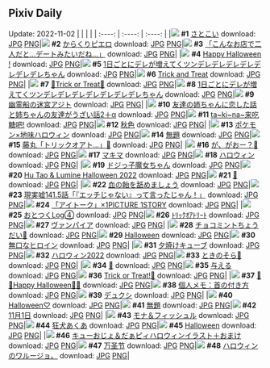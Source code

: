 ## Pixiv Daily
Update: 2022-11-02
|      |      |      |
| :----: | :----: | :----: |
|![](https://pixiv.microyu.workers.dev/c/240x480/img-master/img/2022/10/31/00/01/19/102368526_p0_master1200.jpg) **#1** [さとこい](https://www.pixiv.net/artworks/102368526) download: [JPG](https://pixiv.microyu.workers.dev/img-original/img/2022/10/31/00/01/19/102368526_p0.jpg) [PNG](https://pixiv.microyu.workers.dev/img-original/img/2022/10/31/00/01/19/102368526_p0.png)|![](https://pixiv.microyu.workers.dev/c/240x480/img-master/img/2022/10/31/01/30/01/102372521_p0_master1200.jpg) **#2** [からくりピエロ](https://www.pixiv.net/artworks/102372521) download: [JPG](https://pixiv.microyu.workers.dev/img-original/img/2022/10/31/01/30/01/102372521_p0.jpg) [PNG](https://pixiv.microyu.workers.dev/img-original/img/2022/10/31/01/30/01/102372521_p0.png)|![](https://pixiv.microyu.workers.dev/c/240x480/img-master/img/2022/10/31/08/02/27/102378423_p0_master1200.jpg) **#3** [「こんなお店で二人だと…デートみたいだね…」](https://www.pixiv.net/artworks/102378423) download: [JPG](https://pixiv.microyu.workers.dev/img-original/img/2022/10/31/08/02/27/102378423_p0.jpg) [PNG](https://pixiv.microyu.workers.dev/img-original/img/2022/10/31/08/02/27/102378423_p0.png)|
|![](https://pixiv.microyu.workers.dev/c/240x480/img-master/img/2022/10/31/00/00/44/102368360_p0_master1200.jpg) **#4** [Happy Halloween !](https://www.pixiv.net/artworks/102368360) download: [JPG](https://pixiv.microyu.workers.dev/img-original/img/2022/10/31/00/00/44/102368360_p0.jpg) [PNG](https://pixiv.microyu.workers.dev/img-original/img/2022/10/31/00/00/44/102368360_p0.png)|![](https://pixiv.microyu.workers.dev/c/240x480/img-master/img/2022/10/31/00/00/48/102368383_p0_master1200.jpg) **#5** [1日ごとにデレが増えてくツンデレデレデレデレデレデレデレちゃん](https://www.pixiv.net/artworks/102368383) download: [JPG](https://pixiv.microyu.workers.dev/img-original/img/2022/10/31/00/00/48/102368383_p0.jpg) [PNG](https://pixiv.microyu.workers.dev/img-original/img/2022/10/31/00/00/48/102368383_p0.png)|![](https://pixiv.microyu.workers.dev/c/240x480/img-master/img/2022/11/01/02/37/21/102412238_p0_master1200.jpg) **#6** [Trick and Treat](https://www.pixiv.net/artworks/102412238) download: [JPG](https://pixiv.microyu.workers.dev/img-original/img/2022/11/01/02/37/21/102412238_p0.jpg) [PNG](https://pixiv.microyu.workers.dev/img-original/img/2022/11/01/02/37/21/102412238_p0.png)|
|![](https://pixiv.microyu.workers.dev/c/240x480/img-master/img/2022/11/01/00/00/07/102406841_p0_master1200.jpg) **#7** [🎃Trick or Treat🎃](https://www.pixiv.net/artworks/102406841) download: [JPG](https://pixiv.microyu.workers.dev/img-original/img/2022/11/01/00/00/07/102406841_p0.jpg) [PNG](https://pixiv.microyu.workers.dev/img-original/img/2022/11/01/00/00/07/102406841_p0.png)|![](https://pixiv.microyu.workers.dev/c/240x480/img-master/img/2022/11/01/00/00/37/102407044_p0_master1200.jpg) **#8** [1日ごとにデレが増えてくツンデレデレデレデレデレデレデレちゃん](https://www.pixiv.net/artworks/102407044) download: [JPG](https://pixiv.microyu.workers.dev/img-original/img/2022/11/01/00/00/37/102407044_p0.jpg) [PNG](https://pixiv.microyu.workers.dev/img-original/img/2022/11/01/00/00/37/102407044_p0.png)|![](https://pixiv.microyu.workers.dev/c/240x480/img-master/img/2022/10/31/07/30/01/102377838_p0_master1200.jpg) **#9** [幽霊船の迷宮アジト](https://www.pixiv.net/artworks/102377838) download: [JPG](https://pixiv.microyu.workers.dev/img-original/img/2022/10/31/07/30/01/102377838_p0.jpg) [PNG](https://pixiv.microyu.workers.dev/img-original/img/2022/10/31/07/30/01/102377838_p0.png)|
|![](https://pixiv.microyu.workers.dev/c/240x480/img-master/img/2022/11/01/15/58/10/102423642_p0_master1200.jpg) **#10** [友達の姉ちゃんに恋した話と姉ちゃんの友達がうざい話2＋α](https://www.pixiv.net/artworks/102423642) download: [JPG](https://pixiv.microyu.workers.dev/img-original/img/2022/11/01/15/58/10/102423642_p0.jpg) [PNG](https://pixiv.microyu.workers.dev/img-original/img/2022/11/01/15/58/10/102423642_p0.png)|![](https://pixiv.microyu.workers.dev/c/240x480/img-master/img/2022/10/31/13/07/16/102383608_p0_master1200.jpg) **#11** [ta~ki~na~来吃糖吧!](https://www.pixiv.net/artworks/102383608) download: [JPG](https://pixiv.microyu.workers.dev/img-original/img/2022/10/31/13/07/16/102383608_p0.jpg) [PNG](https://pixiv.microyu.workers.dev/img-original/img/2022/10/31/13/07/16/102383608_p0.png)|![](https://pixiv.microyu.workers.dev/c/240x480/img-master/img/2022/10/31/00/00/23/102368197_p0_master1200.jpg) **#12** [秋色](https://www.pixiv.net/artworks/102368197) download: [JPG](https://pixiv.microyu.workers.dev/img-original/img/2022/10/31/00/00/23/102368197_p0.jpg) [PNG](https://pixiv.microyu.workers.dev/img-original/img/2022/10/31/00/00/23/102368197_p0.png)|
|![](https://pixiv.microyu.workers.dev/c/240x480/img-master/img/2022/10/31/16/43/28/102387745_p0_master1200.jpg) **#13** [ポケモン×地味ハロウィン](https://www.pixiv.net/artworks/102387745) download: [JPG](https://pixiv.microyu.workers.dev/img-original/img/2022/10/31/16/43/28/102387745_p0.jpg) [PNG](https://pixiv.microyu.workers.dev/img-original/img/2022/10/31/16/43/28/102387745_p0.png)|![](https://pixiv.microyu.workers.dev/c/240x480/img-master/img/2022/11/01/08/09/12/102416391_p0_master1200.jpg) **#14** [無題](https://www.pixiv.net/artworks/102416391) download: [JPG](https://pixiv.microyu.workers.dev/img-original/img/2022/11/01/08/09/12/102416391_p0.jpg) [PNG](https://pixiv.microyu.workers.dev/img-original/img/2022/11/01/08/09/12/102416391_p0.png)|![](https://pixiv.microyu.workers.dev/c/240x480/img-master/img/2022/10/31/22/32/50/102401825_p0_master1200.jpg) **#15** [藤丸「トリックオアト…」🎃](https://www.pixiv.net/artworks/102401825) download: [JPG](https://pixiv.microyu.workers.dev/img-original/img/2022/10/31/22/32/50/102401825_p0.jpg) [PNG](https://pixiv.microyu.workers.dev/img-original/img/2022/10/31/22/32/50/102401825_p0.png)|
|![](https://pixiv.microyu.workers.dev/c/240x480/img-master/img/2022/10/31/19/01/31/102392053_p0_master1200.jpg) **#16** [が、がおー？👻](https://www.pixiv.net/artworks/102392053) download: [JPG](https://pixiv.microyu.workers.dev/img-original/img/2022/10/31/19/01/31/102392053_p0.jpg) [PNG](https://pixiv.microyu.workers.dev/img-original/img/2022/10/31/19/01/31/102392053_p0.png)|![](https://pixiv.microyu.workers.dev/c/240x480/img-master/img/2022/10/31/00/00/19/102368158_p0_master1200.jpg) **#17** [マキマ](https://www.pixiv.net/artworks/102368158) download: [JPG](https://pixiv.microyu.workers.dev/img-original/img/2022/10/31/00/00/19/102368158_p0.jpg) [PNG](https://pixiv.microyu.workers.dev/img-original/img/2022/10/31/00/00/19/102368158_p0.png)|![](https://pixiv.microyu.workers.dev/c/240x480/img-master/img/2022/10/31/23/11/07/102403892_p0_master1200.jpg) **#18** [ハロウィン](https://www.pixiv.net/artworks/102403892) download: [JPG](https://pixiv.microyu.workers.dev/img-original/img/2022/10/31/23/11/07/102403892_p0.jpg) [PNG](https://pixiv.microyu.workers.dev/img-original/img/2022/10/31/23/11/07/102403892_p0.png)|
|![](https://pixiv.microyu.workers.dev/c/240x480/img-master/img/2022/10/31/00/00/38/102368327_p0_master1200.jpg) **#19** [ドジっ子魔女ちゃん](https://www.pixiv.net/artworks/102368327) download: [JPG](https://pixiv.microyu.workers.dev/img-original/img/2022/10/31/00/00/38/102368327_p0.jpg) [PNG](https://pixiv.microyu.workers.dev/img-original/img/2022/10/31/00/00/38/102368327_p0.png)|![](https://pixiv.microyu.workers.dev/c/240x480/img-master/img/2022/10/31/00/38/10/102370728_p0_master1200.jpg) **#20** [Hu Tao & Lumine Halloween 2022](https://www.pixiv.net/artworks/102370728) download: [JPG](https://pixiv.microyu.workers.dev/img-original/img/2022/10/31/00/38/10/102370728_p0.jpg) [PNG](https://pixiv.microyu.workers.dev/img-original/img/2022/10/31/00/38/10/102370728_p0.png)|![](https://pixiv.microyu.workers.dev/c/240x480/img-master/img/2022/10/31/19/50/30/102393977_p0_master1200.jpg) **#21** [👻](https://www.pixiv.net/artworks/102393977) download: [JPG](https://pixiv.microyu.workers.dev/img-original/img/2022/10/31/19/50/30/102393977_p0.jpg) [PNG](https://pixiv.microyu.workers.dev/img-original/img/2022/10/31/19/50/30/102393977_p0.png)|
|![](https://pixiv.microyu.workers.dev/c/240x480/img-master/img/2022/11/01/00/00/32/102407021_p0_master1200.jpg) **#22** [血の飴を舐めましょう](https://www.pixiv.net/artworks/102407021) download: [JPG](https://pixiv.microyu.workers.dev/img-original/img/2022/11/01/00/00/32/102407021_p0.jpg) [PNG](https://pixiv.microyu.workers.dev/img-original/img/2022/11/01/00/00/32/102407021_p0.png)|![](https://pixiv.microyu.workers.dev/c/240x480/img-master/img/2022/11/01/18/00/21/102426291_p0_master1200.jpg) **#23** [現実嘘141.5話「『エッチじゃない』って言ったじゃん！」](https://www.pixiv.net/artworks/102426291) download: [JPG](https://pixiv.microyu.workers.dev/img-original/img/2022/11/01/18/00/21/102426291_p0.jpg) [PNG](https://pixiv.microyu.workers.dev/img-original/img/2022/11/01/18/00/21/102426291_p0.png)|![](https://pixiv.microyu.workers.dev/c/240x480/img-master/img/2022/11/01/17/53/46/102426087_p0_master1200.jpg) **#24** [「アイトーク」×1PICTURE 1STORY](https://www.pixiv.net/artworks/102426087) download: [JPG](https://pixiv.microyu.workers.dev/img-original/img/2022/11/01/17/53/46/102426087_p0.jpg) [PNG](https://pixiv.microyu.workers.dev/img-original/img/2022/11/01/17/53/46/102426087_p0.png)|
|![](https://pixiv.microyu.workers.dev/c/240x480/img-master/img/2022/10/31/12/00/22/102382163_p0_master1200.jpg) **#25** [おとつくLog④](https://www.pixiv.net/artworks/102382163) download: [JPG](https://pixiv.microyu.workers.dev/img-original/img/2022/10/31/12/00/22/102382163_p0.jpg) [PNG](https://pixiv.microyu.workers.dev/img-original/img/2022/10/31/12/00/22/102382163_p0.png)|![](https://pixiv.microyu.workers.dev/c/240x480/img-master/img/2022/10/31/18/34/49/102391079_p0_master1200.jpg) **#26** [ﾄﾘｯｸｵｱﾄﾘｰﾄ](https://www.pixiv.net/artworks/102391079) download: [JPG](https://pixiv.microyu.workers.dev/img-original/img/2022/10/31/18/34/49/102391079_p0.jpg) [PNG](https://pixiv.microyu.workers.dev/img-original/img/2022/10/31/18/34/49/102391079_p0.png)|![](https://pixiv.microyu.workers.dev/c/240x480/img-master/img/2022/10/31/18/27/17/102390816_p0_master1200.jpg) **#27** [ヴァンパイア](https://www.pixiv.net/artworks/102390816) download: [JPG](https://pixiv.microyu.workers.dev/img-original/img/2022/10/31/18/27/17/102390816_p0.jpg) [PNG](https://pixiv.microyu.workers.dev/img-original/img/2022/10/31/18/27/17/102390816_p0.png)|
|![](https://pixiv.microyu.workers.dev/c/240x480/img-master/img/2022/10/31/00/00/24/102368203_p0_master1200.jpg) **#28** [チョコミントちょうだい🎃](https://www.pixiv.net/artworks/102368203) download: [JPG](https://pixiv.microyu.workers.dev/img-original/img/2022/10/31/00/00/24/102368203_p0.jpg) [PNG](https://pixiv.microyu.workers.dev/img-original/img/2022/10/31/00/00/24/102368203_p0.png)|![](https://pixiv.microyu.workers.dev/c/240x480/img-master/img/2022/11/01/00/00/13/102406900_p0_master1200.jpg) **#29** [Halloween](https://www.pixiv.net/artworks/102406900) download: [JPG](https://pixiv.microyu.workers.dev/img-original/img/2022/11/01/00/00/13/102406900_p0.jpg) [PNG](https://pixiv.microyu.workers.dev/img-original/img/2022/11/01/00/00/13/102406900_p0.png)|![](https://pixiv.microyu.workers.dev/c/240x480/img-master/img/2022/10/31/00/41/06/102370838_p0_master1200.jpg) **#30** [無口なヒロイン](https://www.pixiv.net/artworks/102370838) download: [JPG](https://pixiv.microyu.workers.dev/img-original/img/2022/10/31/00/41/06/102370838_p0.jpg) [PNG](https://pixiv.microyu.workers.dev/img-original/img/2022/10/31/00/41/06/102370838_p0.png)|
|![](https://pixiv.microyu.workers.dev/c/240x480/img-master/img/2022/11/01/20/30/01/102430227_p0_master1200.jpg) **#31** [夕焼けキューブ](https://www.pixiv.net/artworks/102430227) download: [JPG](https://pixiv.microyu.workers.dev/img-original/img/2022/11/01/20/30/01/102430227_p0.jpg) [PNG](https://pixiv.microyu.workers.dev/img-original/img/2022/11/01/20/30/01/102430227_p0.png)|![](https://pixiv.microyu.workers.dev/c/240x480/img-master/img/2022/10/31/21/12/14/102397731_p0_master1200.jpg) **#32** [ハロウィン2022](https://www.pixiv.net/artworks/102397731) download: [JPG](https://pixiv.microyu.workers.dev/img-original/img/2022/10/31/21/12/14/102397731_p0.jpg) [PNG](https://pixiv.microyu.workers.dev/img-original/img/2022/10/31/21/12/14/102397731_p0.png)|![](https://pixiv.microyu.workers.dev/c/240x480/img-master/img/2022/10/31/00/00/55/102368425_p0_master1200.jpg) **#33** [ときのそら🌟](https://www.pixiv.net/artworks/102368425) download: [JPG](https://pixiv.microyu.workers.dev/img-original/img/2022/10/31/00/00/55/102368425_p0.jpg) [PNG](https://pixiv.microyu.workers.dev/img-original/img/2022/10/31/00/00/55/102368425_p0.png)|
|![](https://pixiv.microyu.workers.dev/c/240x480/img-master/img/2022/10/31/20/45/54/102396452_p0_master1200.jpg) **#34** [🎃](https://www.pixiv.net/artworks/102396452) download: [JPG](https://pixiv.microyu.workers.dev/img-original/img/2022/10/31/20/45/54/102396452_p0.jpg) [PNG](https://pixiv.microyu.workers.dev/img-original/img/2022/10/31/20/45/54/102396452_p0.png)|![](https://pixiv.microyu.workers.dev/c/240x480/img-master/img/2022/11/01/00/00/11/102406889_p0_master1200.jpg) **#35** [与える](https://www.pixiv.net/artworks/102406889) download: [JPG](https://pixiv.microyu.workers.dev/img-original/img/2022/11/01/00/00/11/102406889_p0.jpg) [PNG](https://pixiv.microyu.workers.dev/img-original/img/2022/11/01/00/00/11/102406889_p0.png)|![](https://pixiv.microyu.workers.dev/c/240x480/img-master/img/2022/10/31/00/00/32/102368275_p0_master1200.jpg) **#36** [Trick or Treat!🎃](https://www.pixiv.net/artworks/102368275) download: [JPG](https://pixiv.microyu.workers.dev/img-original/img/2022/10/31/00/00/32/102368275_p0.jpg) [PNG](https://pixiv.microyu.workers.dev/img-original/img/2022/10/31/00/00/32/102368275_p0.png)|
|![](https://pixiv.microyu.workers.dev/c/240x480/img-master/img/2022/10/31/10/30/01/102380585_p0_master1200.jpg) **#37** [🦇👻Happy Halloween🎃🐾](https://www.pixiv.net/artworks/102380585) download: [JPG](https://pixiv.microyu.workers.dev/img-original/img/2022/10/31/10/30/01/102380585_p0.jpg) [PNG](https://pixiv.microyu.workers.dev/img-original/img/2022/10/31/10/30/01/102380585_p0.png)|![](https://pixiv.microyu.workers.dev/c/240x480/img-master/img/2022/11/01/08/00/03/102416282_p0_master1200.jpg) **#38** [個人メモ：首の付き方](https://www.pixiv.net/artworks/102416282) download: [JPG](https://pixiv.microyu.workers.dev/img-original/img/2022/11/01/08/00/03/102416282_p0.jpg) [PNG](https://pixiv.microyu.workers.dev/img-original/img/2022/11/01/08/00/03/102416282_p0.png)|![](https://pixiv.microyu.workers.dev/c/240x480/img-master/img/2022/11/01/14/21/53/102422298_p0_master1200.jpg) **#39** [デュクシ](https://www.pixiv.net/artworks/102422298) download: [JPG](https://pixiv.microyu.workers.dev/img-original/img/2022/11/01/14/21/53/102422298_p0.jpg) [PNG](https://pixiv.microyu.workers.dev/img-original/img/2022/11/01/14/21/53/102422298_p0.png)|
|![](https://pixiv.microyu.workers.dev/c/240x480/img-master/img/2022/10/31/01/52/35/102373115_p0_master1200.jpg) **#40** [Halloween♡](https://www.pixiv.net/artworks/102373115) download: [JPG](https://pixiv.microyu.workers.dev/img-original/img/2022/10/31/01/52/35/102373115_p0.jpg) [PNG](https://pixiv.microyu.workers.dev/img-original/img/2022/10/31/01/52/35/102373115_p0.png)|![](https://pixiv.microyu.workers.dev/c/240x480/img-master/img/2022/11/01/21/41/23/102432390_p0_master1200.jpg) **#41** [無題](https://www.pixiv.net/artworks/102432390) download: [JPG](https://pixiv.microyu.workers.dev/img-original/img/2022/11/01/21/41/23/102432390_p0.jpg) [PNG](https://pixiv.microyu.workers.dev/img-original/img/2022/11/01/21/41/23/102432390_p0.png)|![](https://pixiv.microyu.workers.dev/c/240x480/img-master/img/2022/11/01/21/24/15/102431841_p0_master1200.jpg) **#42** [11月1日](https://www.pixiv.net/artworks/102431841) download: [JPG](https://pixiv.microyu.workers.dev/img-original/img/2022/11/01/21/24/15/102431841_p0.jpg) [PNG](https://pixiv.microyu.workers.dev/img-original/img/2022/11/01/21/24/15/102431841_p0.png)|
|![](https://pixiv.microyu.workers.dev/c/240x480/img-master/img/2022/11/01/00/00/08/102406854_p0_master1200.jpg) **#43** [モナ＆フィッシュル](https://www.pixiv.net/artworks/102406854) download: [JPG](https://pixiv.microyu.workers.dev/img-original/img/2022/11/01/00/00/08/102406854_p0.jpg) [PNG](https://pixiv.microyu.workers.dev/img-original/img/2022/11/01/00/00/08/102406854_p0.png)|![](https://pixiv.microyu.workers.dev/c/240x480/img-master/img/2022/10/31/00/00/07/102368008_p0_master1200.jpg) **#44** [狂犬あくあ](https://www.pixiv.net/artworks/102368008) download: [JPG](https://pixiv.microyu.workers.dev/img-original/img/2022/10/31/00/00/07/102368008_p0.jpg) [PNG](https://pixiv.microyu.workers.dev/img-original/img/2022/10/31/00/00/07/102368008_p0.png)|![](https://pixiv.microyu.workers.dev/c/240x480/img-master/img/2022/10/31/16/52/57/102387971_p0_master1200.jpg) **#45** [Halloween](https://www.pixiv.net/artworks/102387971) download: [JPG](https://pixiv.microyu.workers.dev/img-original/img/2022/10/31/16/52/57/102387971_p0.jpg) [PNG](https://pixiv.microyu.workers.dev/img-original/img/2022/10/31/16/52/57/102387971_p0.png)|
|![](https://pixiv.microyu.workers.dev/c/240x480/img-master/img/2022/10/31/21/07/54/102397546_p0_master1200.jpg) **#46** [キューおじょ＆だぁピィハロウィンイラスト＋おまけ](https://www.pixiv.net/artworks/102397546) download: [JPG](https://pixiv.microyu.workers.dev/img-original/img/2022/10/31/21/07/54/102397546_p0.jpg) [PNG](https://pixiv.microyu.workers.dev/img-original/img/2022/10/31/21/07/54/102397546_p0.png)|![](https://pixiv.microyu.workers.dev/c/240x480/img-master/img/2022/11/01/00/29/40/102408642_p0_master1200.jpg) **#47** [万圣节](https://www.pixiv.net/artworks/102408642) download: [JPG](https://pixiv.microyu.workers.dev/img-original/img/2022/11/01/00/29/40/102408642_p0.jpg) [PNG](https://pixiv.microyu.workers.dev/img-original/img/2022/11/01/00/29/40/102408642_p0.png)|![](https://pixiv.microyu.workers.dev/c/240x480/img-master/img/2022/10/31/07/06/52/102377478_p0_master1200.jpg) **#48** [ハロウィンのワルージョ。](https://www.pixiv.net/artworks/102377478) download: [JPG](https://pixiv.microyu.workers.dev/img-original/img/2022/10/31/07/06/52/102377478_p0.jpg) [PNG](https://pixiv.microyu.workers.dev/img-original/img/2022/10/31/07/06/52/102377478_p0.png)|
